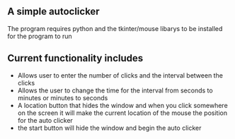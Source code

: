A simple autoclicker
---------------------
The program requires python and the tkinter/mouse libarys to be installed for the program to run

Current functionality includes
-------------------------------
- Allows user to enter the number of clicks and the interval between the clicks
- Allows the user to change the time for the interval from seconds to minutes or minutes to seconds
- A location button that hides the window and when you click somewhere on the screen it will make the current location of the mouse the position for the auto clicker
- the start button will hide the window and begin the auto clicker
